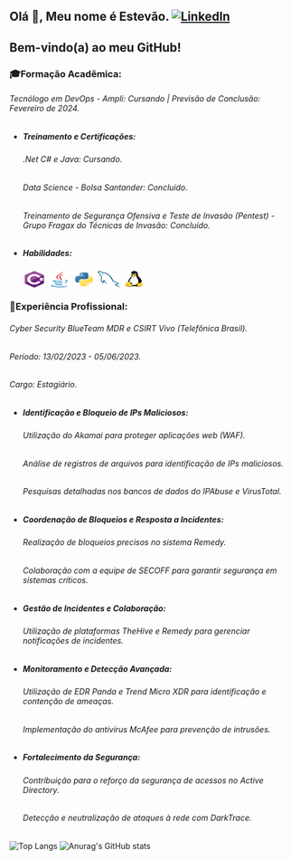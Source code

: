 ## Olá 👋, Meu nome é Estevão.  [![LinkedIn](https://img.shields.io/badge/-LinkedIn-000?style=for-the-badge&logo=linkedin&logoColor=30A3DC)](https://www.linkedin.com/in/tevolve/)


## Bem-vindo(a) ao meu GitHub! 
### 🎓Formação Acadêmica: 
   ###### Tecnólogo em DevOps - Ampli: Cursando | Previsão de Conclusão: Fevereiro de 2024.

- ##### Treinamento e Certificações:
   ###### .Net C# e Java: Cursando.
   ###### Data Science - Bolsa Santander: Concluído.
   ###### Treinamento de Segurança Ofensiva e Teste de Invasão (Pentest) - Grupo Fragax do Técnicas de Invasão: Concluído.

- ##### Habilidades:
    <img align="center" alt="Tevolve-Csharp" height="30" width="40" src="https://raw.githubusercontent.com/devicons/devicon/master/icons/csharp/csharp-original.svg">
      <img align="center" alt="Tevolve-Java" height="30" width="40" src="https://raw.githubusercontent.com/devicons/devicon/master/icons/java/java-original.svg">
        <img align="center" alt="Tevolve-Python" height="30" width="40" src="https://raw.githubusercontent.com/devicons/devicon/master/icons/python/python-original.svg">
          <img align="center" alt="Tevolve-MySQL" height="30" width="40" src="https://raw.githubusercontent.com/devicons/devicon/master/icons/mysql/mysql-original.svg">
            <img align="center" alt="Tevolve-Linux" height="30" width="40" src="https://raw.githubusercontent.com/devicons/devicon/master/icons/linux/linux-original.svg">
</div>


### 💼Experiência Profissional: 
  ###### Cyber Security BlueTeam MDR e CSIRT Vivo (Telefônica Brasil).
  ###### Período: 13/02/2023 - 05/06/2023. 
  ###### Cargo: Estagiário.

- ##### Identificação e Bloqueio de IPs Maliciosos:
    ###### Utilização do Akamai para proteger aplicações web (WAF).
    ###### Análise de registros de arquivos para identificação de IPs maliciosos.
    ###### Pesquisas detalhadas nos bancos de dados do IPAbuse e VirusTotal.

- ##### Coordenação de Bloqueios e Resposta a Incidentes:
    ###### Realização de bloqueios precisos no sistema Remedy.
    ###### Colaboração com a equipe de SECOFF para garantir segurança em sistemas críticos.

- ##### Gestão de Incidentes e Colaboração:
    ###### Utilização de plataformas TheHive e Remedy para gerenciar notificações de incidentes.

- ##### Monitoramento e Detecção Avançada:
    ###### Utilização de EDR Panda e Trend Micro XDR para identificação e contenção de ameaças.
    ###### Implementação do antivírus McAfee para prevenção de intrusões.

- ##### Fortalecimento da Segurança:
    ###### Contribuição para o reforço da segurança de acessos no Active Directory.
    ###### Detecção e neutralização de ataques à rede com DarkTrace.



![Top Langs](https://github-readme-stats.vercel.app/api/top-langs/?username=tevolve&layout=compact&theme=highcontrast)
![Anurag's GitHub stats](https://github-readme-stats.vercel.app/api?username=tevolve&show_icons=true&theme=highcontrast)



